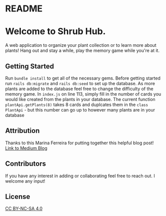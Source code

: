 # README


# Welcome to Shrub Hub.
A web application to organize your plant collection or to learn more about plants! Hang out and stay a while, play the memory game while you're at it. 

## Getting Started
Run `bundle install` to get all of the necessary gems. Before getting started run `rails db:migrate` and `rails db:seed` to set up the database. As more plants are added to the database feel free to change the difficulty of the memory game. In `index.js` on line 113, simply fill in the number of cards you would like created from the plants in your database. The current function `plantApi.getPlants(8)` takes 8 cards and duplcates them in the `class PlantApi` - but this number can go up to however many plants are in your database

## Attribution

Thanks to this Marina Ferreira for putting together this helpful blog post! [Link to Medium Blog]( https://medium.com/free-code-camp/vanilla-javascript-tutorial-build-a-memory-game-in-30-minutes-e542c4447eae)


## Contributors 
If you have any interest in adding or collaborating feel free to reach out. I welcome any input!


## License
[CC BY-NC-SA 4.0]( https://creativecommons.org/licenses/by-nc-sa/4.0/
)

